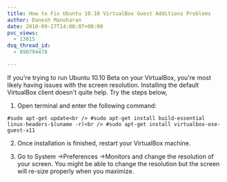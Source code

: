 ```yaml
---
title: How to Fix Ubuntu 10.10 VirtualBox Guest Additions Problems
author: Danesh Manoharan
date: 2010-09-27T14:08:07+00:00
pvc_views:
  - 13015
dsq_thread_id:
  - 890794478

---
```

If you're trying to run Ubuntu 10.10 Beta on your VirtualBox, you're most likely having issues with the screen resolution. Installing the default VirtualBox client doesn't quite help. Try the steps below,

1. Open terminal and enter the following command:

`#sudo apt-get update<br />
#sudo apt-get install build-essential linux-headers-$(uname -r)<br />
#sudo apt-get install virtualbox-ose-guest-x11`

2. Once installation is finished, restart your VirtualBox machine.

3. Go to System ->Preferences ->Monitors and change the resolution of your screen. You might be able to change the resolution but the screen will re-size properly when you maximize.